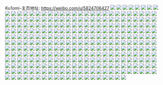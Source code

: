 Ku1omi-主页地址: https://weibo.com/u/5824706427 
![](https://wx4.sinaimg.cn/mw2000/006mbSdRly1h9g77cpvh8j30u011i7gw.jpg) 
![](https://wx4.sinaimg.cn/mw2000/006mbSdRly1h9g77e1y52j30u011iqd8.jpg) 
![](https://wx4.sinaimg.cn/mw2000/006mbSdRly1h9f1miqnazj32c033zu0z.jpg) 
![](https://wx4.sinaimg.cn/mw2000/006mbSdRly1h9f1mlo6w8j32bo35s4qs.jpg) 
![](https://wx4.sinaimg.cn/mw2000/006mbSdRly1h9f1mmqrxbj32ao35sx6q.jpg) 
![](https://wx4.sinaimg.cn/mw2000/006mbSdRly1h9cipxxxchj30ku111gs9.jpg) 
![](https://wx4.sinaimg.cn/mw2000/006mbSdRly1h9amp5sek1j329a33rnpe.jpg) 
![](https://wx4.sinaimg.cn/mw2000/006mbSdRly1h9amp69p5hj30ku111ti8.jpg) 
![](https://wx4.sinaimg.cn/mw2000/006mbSdRly1h91cnexfaij30ku194k17.jpg) 
![](https://wx4.sinaimg.cn/mw2000/006mbSdRly1h91cl53wlwj30u10lf0w4.jpg) 
![](https://wx4.sinaimg.cn/mw2000/006mbSdRly1h8nzoiveyzj30ku19413w.jpg) 
![](https://wx4.sinaimg.cn/mw2000/006mbSdRly1h8nzojgpzjj30ku1947hr.jpg) 
![](https://wx4.sinaimg.cn/mw2000/006mbSdRly1h8nzok3iqfj30ku194tme.jpg) 
![](https://wx4.sinaimg.cn/mw2000/006mbSdRly1h8nzokre4kj30ku194wxh.jpg) 
![](https://wx4.sinaimg.cn/mw2000/006mbSdRly1h8nzoibndkj30ku194amq.jpg) 
![](https://wx4.sinaimg.cn/mw2000/006mbSdRly1h8iq0awhybj31401e0x4w.jpg) 
![](https://wx4.sinaimg.cn/mw2000/006mbSdRly1h8iq1mbdfoj32c0340kjo.jpg) 
![](https://wx4.sinaimg.cn/mw2000/006mbSdRly1h7vl9s2qxwj31o0280kjl.jpg) 
![](https://wx4.sinaimg.cn/mw2000/006mbSdRly1h7vl9t2b5cj31o0280kjl.jpg) 
![](https://wx4.sinaimg.cn/mw2000/006mbSdRly1h7qs8r8p7hj32c0340npf.jpg) 
![](https://wx4.sinaimg.cn/mw2000/006mbSdRly1h7lcjc1od2j32c03404qt.jpg) 
![](https://wx4.sinaimg.cn/mw2000/006mbSdRly1h7lcjhhj5tj32c02z74qs.jpg) 
![](https://wx4.sinaimg.cn/mw2000/006mbSdRly1h7lcjsynsoj32c0340npg.jpg) 
![](https://wx4.sinaimg.cn/mw2000/006mbSdRly1h7lck3bvxwj32c0340e85.jpg) 
![](https://wx4.sinaimg.cn/mw2000/006mbSdRly1h7j368axxzj30nq0sgtid.jpg) 
![](https://wx4.sinaimg.cn/mw2000/006mbSdRly1h7j368qmb6j30u018s191.jpg) 
![](https://wx4.sinaimg.cn/mw2000/006mbSdRly1h7j36ahvefj32c02us1l1.jpg) 
![](https://wx4.sinaimg.cn/mw2000/006mbSdRly1h7j367hffdj32c0340b2c.jpg) 
![](https://wx4.sinaimg.cn/mw2000/006mbSdRly1h7ihhunirgj30br0onabe.jpg) 
![](https://wx4.sinaimg.cn/mw2000/006mbSdRly1h6wvq3v3cij32c03407wj.jpg) 
![](https://wx4.sinaimg.cn/mw2000/006mbSdRly1h6wvo9cbayj30zg1d942s.jpg) 
![](https://wx4.sinaimg.cn/mw2000/006mbSdRly1h6wvo8snzrj32c0340h4u.jpg) 
![](https://wx4.sinaimg.cn/mw2000/006mbSdRly1h6wvo2areuj32c03407jn.jpg) 
![](https://wx4.sinaimg.cn/mw2000/006mbSdRly1h6wvocdd3sj329n340h1r.jpg) 
![](https://wx4.sinaimg.cn/mw2000/006mbSdRly1h6wvo6lumlj32c0340h4d.jpg) 
![](https://wx4.sinaimg.cn/mw2000/006mbSdRly1h6wvoaeor9j32c02c01kz.jpg) 
![](https://wx4.sinaimg.cn/mw2000/006mbSdRly1h6wvodhknxj320y20yhdu.jpg) 
![](https://wx4.sinaimg.cn/mw2000/006mbSdRly1h6wvoqq3jmj32c0340hdx.jpg) 
![](https://wx4.sinaimg.cn/mw2000/006mbSdRly1h6rcmfhy4yj30ku111aii.jpg) 
![](https://wx4.sinaimg.cn/mw2000/006mbSdRly1h6rcmgwmpsj32c03401kz.jpg) 
![](https://wx4.sinaimg.cn/mw2000/006mbSdRly1h6rcmljjo9j32c0340b2b.jpg) 
![](https://wx4.sinaimg.cn/mw2000/006mbSdRly1h6rcmragkuj316o1md1e0.jpg) 
![](https://wx4.sinaimg.cn/mw2000/006mbSdRly1h6ki5lirgwj30ku194n5s.jpg) 
![](https://wx4.sinaimg.cn/mw2000/006mbSdRly1h6k7f36wkwj32c02c0hdt.jpg) 
![](https://wx4.sinaimg.cn/mw2000/006mbSdRly1h6k7ey6au3j32c02c07wi.jpg) 
![](https://wx4.sinaimg.cn/mw2000/006mbSdRly1h6k7eze4y7j32c02qvhdu.jpg) 
![](https://wx4.sinaimg.cn/mw2000/006mbSdRly1h6k7f763r0j327m2lxk9s.jpg) 
![](https://wx4.sinaimg.cn/mw2000/006mbSdRly1h6k7f2581hj32c02c0npe.jpg) 
![](https://wx4.sinaimg.cn/mw2000/006mbSdRly1h63f11z8i1j30u016agsf.jpg) 
![](https://wx4.sinaimg.cn/mw2000/006mbSdRly1h63f12mm7pj31jk24x1kx.jpg) 
![](https://wx4.sinaimg.cn/mw2000/006mbSdRly1h63f11l5i1j31jk24x4qp.jpg) 
![](https://wx4.sinaimg.cn/mw2000/006mbSdRly1h61nfunno1j32c02c0e83.jpg) 
![](https://wx4.sinaimg.cn/mw2000/006mbSdRly1h5kkccj34kj32c02c0x6q.jpg) 
![](https://wx4.sinaimg.cn/mw2000/006mbSdRly1h5kkcgrdzej32c02c0qv6.jpg) 
![](https://wx4.sinaimg.cn/mw2000/006mbSdRly1h5kkcsnopoj32c0340hdv.jpg) 
![](https://wx4.sinaimg.cn/mw2000/006mbSdRly1h5kkcx9x7tj316o1llx6e.jpg) 
![](https://wx4.sinaimg.cn/mw2000/006mbSdRly1h5e9mfmcd5j32212ec7wi.jpg) 
![](https://wx4.sinaimg.cn/mw2000/006mbSdRly1h5e9mv2deqj316n1kwkje.jpg) 
![](https://wx4.sinaimg.cn/mw2000/006mbSdRly1h5e9mvlaggj316o1mehbl.jpg) 
![](https://wx4.sinaimg.cn/mw2000/006mbSdRly1h5e9mwkk2qj32bo35sqv6.jpg) 
![](https://wx4.sinaimg.cn/mw2000/006mbSdRly1h517f8wv8uj32c0340hdt.jpg) 
![](https://wx4.sinaimg.cn/mw2000/006mbSdRly1h517faix94j32c0340npd.jpg) 
![](https://wx4.sinaimg.cn/mw2000/006mbSdRly1h517f7n4grj33402c0npd.jpg) 
![](https://wx4.sinaimg.cn/mw2000/006mbSdRly1h34hipue9hj329s340b2b.jpg) 
![](https://wx4.sinaimg.cn/mw2000/006mbSdRly1h34hio6z9qj32c03404qt.jpg) 
![](https://wx4.sinaimg.cn/mw2000/006mbSdRly1h34hiruf3lj32c0340kjn.jpg) 
![](https://wx4.sinaimg.cn/mw2000/006mbSdRly1h34hixxc6qj32c03407wl.jpg) 
![](https://wx4.sinaimg.cn/mw2000/006mbSdRly1h2wetyu7z9j31o02yonpd.jpg) 
![](https://wx4.sinaimg.cn/mw2000/006mbSdRly1h1cp68yh19j32c02c0e81.jpg) 
![](https://wx4.sinaimg.cn/mw2000/006mbSdRly1h129vpwk9yj30ku194afj.jpg) 
![](https://wx4.sinaimg.cn/mw2000/006mbSdRly1h01h8acl3ej30ku194q9u.jpg) 
![](https://wx4.sinaimg.cn/mw2000/006mbSdRly1gz3y1t3mj6j30ku18gqnf.jpg) 
![](https://wx4.sinaimg.cn/mw2000/006mbSdRly1gz1uq14v48j30r60r6go8.jpg) 
![](https://wx4.sinaimg.cn/mw2000/006mbSdRly1gz1nqt8faxj315o1qi1if.jpg) 
![](https://wx4.sinaimg.cn/mw2000/006mbSdRly1gz1nqxsty8j31o0280npd.jpg) 
![](https://wx4.sinaimg.cn/mw2000/006mbSdRly1gz1nqywpqcj31o0280x6p.jpg) 
![](https://wx4.sinaimg.cn/mw2000/006mbSdRly1gyxt46djjlj32c02c0npf.jpg) 
![](https://wx4.sinaimg.cn/mw2000/006mbSdRly1gyy6bk06cjj30iy0gywfp.jpg) 
![](https://wx4.sinaimg.cn/mw2000/006mbSdRly1gyx756u3pij30u0140jx6.jpg) 
![](https://wx4.sinaimg.cn/mw2000/006mbSdRly1gy7gp4f0c4j30ku111tei.jpg) 
![](https://wx4.sinaimg.cn/mw2000/006mbSdRly1gy7gp584c0j31j421h7wh.jpg) 
![](https://wx4.sinaimg.cn/mw2000/006mbSdRly1gy7gp5jp98j31401e07hy.jpg) 
![](https://wx4.sinaimg.cn/mw2000/006mbSdRly1gy7gp3swjlj30ku111jz7.jpg) 
![](https://wx4.sinaimg.cn/mw2000/006mbSdRly1gxyaasua1aj32c03401l0.jpg) 
![](https://wx4.sinaimg.cn/mw2000/006mbSdRly1gxyatukhkrj32c03404qt.jpg) 
![](https://wx4.sinaimg.cn/mw2000/006mbSdRly1gxb60bf45qj31o0280hdv.jpg) 
![](https://wx4.sinaimg.cn/mw2000/006mbSdRly1gxb609ff7lj32c0340npg.jpg) 
![](https://wx4.sinaimg.cn/mw2000/006mbSdRly1gxb60c790rj30ku0phwlf.jpg) 
![](https://wx4.sinaimg.cn/mw2000/006mbSdRly1gxb60dc4hnj32c02c0b2b.jpg) 
![](https://wx4.sinaimg.cn/mw2000/006mbSdRly1gxb60fv2ejj32c02c0kjn.jpg) 
![](https://wx4.sinaimg.cn/mw2000/006mbSdRly1gxb60hy159j31gh26mqv5.jpg) 
![](https://wx4.sinaimg.cn/mw2000/006mbSdRly1gxb60iz3quj31ln2811kz.jpg) 
![](https://wx4.sinaimg.cn/mw2000/006mbSdRly1gxb60k8jzaj30ku0rpqau.jpg) 
![](https://wx4.sinaimg.cn/mw2000/006mbSdRly1gxb60kpyx2j30ho0uhq6i.jpg) 
![](https://wx4.sinaimg.cn/mw2000/006mbSdRly1gvyl1pdhdgj30ku0km43l.jpg) 
![](https://wx4.sinaimg.cn/mw2000/006mbSdRly1gvyl1t10dqj32c02c0b2a.jpg) 
![](https://wx4.sinaimg.cn/mw2000/006mbSdRly1gvyl2026uwj30n01ds1kx.jpg) 
![](https://wx4.sinaimg.cn/mw2000/006mbSdRly1gvyl23znf0j32c02c0e82.jpg) 
![](https://wx4.sinaimg.cn/mw2000/006mbSdRly1gvyl27oqbsj32c0340kjm.jpg) 
![](https://wx4.sinaimg.cn/mw2000/006mbSdRly1gvyl2c8e9ij32c03401ky.jpg) 
![](https://wx4.sinaimg.cn/mw2000/006mbSdRly1gvnt1mo0mfj62c03404qq02.jpg) 
![](https://wx4.sinaimg.cn/mw2000/006mbSdRly1gvnt1pnorbj62c02c0npd02.jpg) 
![](https://wx4.sinaimg.cn/mw2000/006mbSdRly1gvnt1ra4ygj62c02c01ky02.jpg) 
![](https://wx4.sinaimg.cn/mw2000/006mbSdRly1gvnt1sg1gkj61gh20ab2902.jpg) 
![](https://wx4.sinaimg.cn/mw2000/006mbSdRly1gvijp6dtjrj62c02c0u0y02.jpg) 
![](https://wx4.sinaimg.cn/mw2000/006mbSdRly1guvavdlsgij60u00u0tdv02.jpg) 
![](https://wx4.sinaimg.cn/mw2000/006mbSdRly1guo0tulcr0j61n9223qv502.jpg) 
![](https://wx4.sinaimg.cn/mw2000/006mbSdRly1gunh80od73j60u00u0gqf02.jpg) 
![](https://wx4.sinaimg.cn/mw2000/006mbSdRly1gum9o3akyxj62c02c0u0x02.jpg) 
![](https://wx4.sinaimg.cn/mw2000/006mbSdRly1gum9o6xhshj62c02c0e8202.jpg) 
![](https://wx4.sinaimg.cn/mw2000/006mbSdRly1gu0df7brvej60ku0kd0uf02.jpg) 
![](https://wx4.sinaimg.cn/mw2000/006mbSdRly1gths4x7sivj31o02801ky.jpg) 
![](https://wx4.sinaimg.cn/mw2000/006mbSdRly1gths4z18tbj31o0280qv5.jpg) 
![](https://wx4.sinaimg.cn/mw2000/006mbSdRly1gths4u84bqj32c02c07wi.jpg) 
![](https://wx4.sinaimg.cn/mw2000/006mbSdRly1gths51ziklj32c02c01kz.jpg) 
![](https://wx4.sinaimg.cn/mw2000/006mbSdRly1gswxjd117wj33402c0hdv.jpg) 
![](https://wx4.sinaimg.cn/mw2000/006mbSdRly1gswxj4rmbfj33402c07wi.jpg) 
![](https://wx4.sinaimg.cn/mw2000/006mbSdRly1gsuot4mmdcj30go0gojs9.jpg) 
![](https://wx4.sinaimg.cn/mw2000/006mbSdRly1gshyevpwflj31o01o0b29.jpg) 
![](https://wx4.sinaimg.cn/mw2000/006mbSdRly1gs7j3mrvlej31o01o0hdt.jpg) 
![](https://wx4.sinaimg.cn/mw2000/006mbSdRly1gs7j3p82u8j31o01o0u0x.jpg) 
![](https://wx4.sinaimg.cn/mw2000/006mbSdRly1gs7j3tcm2hj32c02c0u0z.jpg) 
![](https://wx4.sinaimg.cn/mw2000/006mbSdRly1gs7j3w3r5sj32c02c0hdu.jpg) 
![](https://wx4.sinaimg.cn/mw2000/006mbSdRly1grgs9vgmrpj31o0280u0y.jpg) 
![](https://wx4.sinaimg.cn/mw2000/006mbSdRly1grgs9ubm5bj31mb280qv6.jpg) 
![](https://wx4.sinaimg.cn/mw2000/006mbSdRly1graqhq4cy4j32c02c0hdw.jpg) 
![](https://wx4.sinaimg.cn/mw2000/006mbSdRly1gqkjo9thugj32c02c0hdt.jpg) 
![](https://wx4.sinaimg.cn/mw2000/006mbSdRly1gqdqtzsj40j32c02c01l1.jpg) 
![](https://wx4.sinaimg.cn/mw2000/006mbSdRly1gqasa3cf56j31940kunpd.jpg) 
![](https://wx4.sinaimg.cn/mw2000/006mbSdRly1gqa7msrkf9j31o02804qq.jpg) 
![](https://wx4.sinaimg.cn/mw2000/006mbSdRly1gqa7mq38ojj31o02804qv.jpg) 
![](https://wx4.sinaimg.cn/mw2000/006mbSdRly1gq4dzd120qj30u0140dma.jpg) 
![](https://wx4.sinaimg.cn/mw2000/006mbSdRly1gq37vhx3phj31o0280x6p.jpg) 
![](https://wx4.sinaimg.cn/mw2000/006mbSdRly1gq37vdms4oj31o0280x6p.jpg) 
![](https://wx4.sinaimg.cn/mw2000/006mbSdRly1gq0xm7uwfpj31o0280qv5.jpg) 
![](https://wx4.sinaimg.cn/mw2000/006mbSdRly1gpbj34h27cj30ku194x6p.jpg) 
![](https://wx4.sinaimg.cn/mw2000/006mbSdRly1gozjwmkp0jj30ku194kjm.jpg) 
![](https://wx4.sinaimg.cn/mw2000/006mbSdRly1gomwpexipqj30ku111djd.jpg) 
![](https://wx4.sinaimg.cn/mw2000/006mbSdRly1gomwpf79tcj30ku111adc.jpg) 
![](https://wx4.sinaimg.cn/mw2000/006mbSdRly1gomwpeotdlj30ku111aej.jpg) 
![](https://wx4.sinaimg.cn/mw2000/006mbSdRly1gomwpfihblj30ku111aiu.jpg) 
![](https://wx4.sinaimg.cn/mw2000/006mbSdRly1gomwpg44daj30ku111dmp.jpg) 
![](https://wx4.sinaimg.cn/mw2000/006mbSdRly1gomwpgr7nwj30ku111qal.jpg) 
![](https://wx4.sinaimg.cn/mw2000/006mbSdRly1gomwpixflhj30ku111n4g.jpg) 
![](https://wx4.sinaimg.cn/mw2000/006mbSdRly1gomwpktwv3j30ku1110z2.jpg) 
![](https://wx4.sinaimg.cn/mw2000/006mbSdRly1gomwpl5ntjj30ku1110w8.jpg) 
![](https://wx4.sinaimg.cn/mw2000/006mbSdRly1gomwq11kraj30ku111afj.jpg) 
![](https://wx4.sinaimg.cn/mw2000/006mbSdRly1gomwq0n6czj30ku111wkp.jpg) 
![](https://wx4.sinaimg.cn/mw2000/006mbSdRly1gomwq19n0vj30ku11143z.jpg) 
![](https://wx4.sinaimg.cn/mw2000/006mbSdRly1gomwq1lwrlj30ku11179j.jpg) 
![](https://wx4.sinaimg.cn/mw2000/006mbSdRly1gog9xwy1mbj30ku194kjm.jpg) 
![](https://wx4.sinaimg.cn/mw2000/006mbSdRly1gocxm1vqfvj30jg0cyjt1.jpg) 
![](https://wx4.sinaimg.cn/mw2000/006mbSdRly1go854weitfj30ku19416p.jpg) 
![](https://wx4.sinaimg.cn/mw2000/006mbSdRly1go4ujjx268j30lq0lqaav.jpg) 
![](https://wx4.sinaimg.cn/mw2000/006mbSdRly1go4gakwl39j30ku1944qq.jpg) 
![](https://wx4.sinaimg.cn/mw2000/006mbSdRly1go03ynn3r2j30u00u042o.jpg) 
![](https://wx4.sinaimg.cn/mw2000/006mbSdRly1gnyr4ohgxhj32801o0hdu.jpg) 
![](https://wx4.sinaimg.cn/mw2000/006mbSdRly1gnyr4p93xzj32801o0hdu.jpg) 
![](https://wx4.sinaimg.cn/mw2000/006mbSdRly1gnw3m7wwv8j30u013zgug.jpg) 
![](https://wx4.sinaimg.cn/mw2000/006mbSdRly1gnu7shbzqij31hc0u0k3t.jpg) 
![](https://wx4.sinaimg.cn/mw2000/006mbSdRly1gnsz1fja0lj31400u0q75.jpg) 
![](https://wx4.sinaimg.cn/mw2000/006mbSdRly1gnsz1fv86yj30u00u0mza.jpg) 
![](https://wx4.sinaimg.cn/mw2000/006mbSdRly1gnsz1f95t5j30u00u0gs2.jpg) 
![](https://wx4.sinaimg.cn/mw2000/006mbSdRly1gnsz1h5ym9j30u00xg18w.jpg) 
![](https://wx4.sinaimg.cn/mw2000/006mbSdRly1gnk2gol0pcj33402c0k1y.jpg) 
![](https://wx4.sinaimg.cn/mw2000/006mbSdRly1gndhn1223nj30u00u0wk3.jpg) 
![](https://wx4.sinaimg.cn/mw2000/006mbSdRly1gncfw3jmukj31940kux6p.jpg) 
![](https://wx4.sinaimg.cn/mw2000/006mbSdRly1gm71jec5eqj30ku0kmq9i.jpg) 
![](https://wx4.sinaimg.cn/mw2000/006mbSdRly1gm71jfg8ugj30u00u0alp.jpg) 
![](https://wx4.sinaimg.cn/mw2000/006mbSdRly1gm71jdit7lj30u0130n4p.jpg) 
![](https://wx4.sinaimg.cn/mw2000/006mbSdRly1gm71jdy6q3j31400u0tk7.jpg) 
![](https://wx4.sinaimg.cn/mw2000/006mbSdRly1gls13scmidj30ku1941kx.jpg) 
![](https://wx4.sinaimg.cn/mw2000/006mbSdRly1gkqtdavo4mj30wd0ksdn7.jpg) 
![](https://wx4.sinaimg.cn/mw2000/006mbSdRly1gkqtda57ooj30u01gedsi.jpg) 
![](https://wx4.sinaimg.cn/mw2000/006mbSdRly1gkp3a3jlunj30hb0chjs6.jpg) 
![](https://wx4.sinaimg.cn/mw2000/006mbSdRly1gkp3a3937sj30h007sdgu.jpg) 
![](https://wx4.sinaimg.cn/mw2000/006mbSdRly1gkjzhsoxqwj30u00vwwiq.jpg) 
![](https://wx4.sinaimg.cn/mw2000/006mbSdRly1gkfqd34qswj33402c04b4.jpg) 
![](https://wx4.sinaimg.cn/mw2000/006mbSdRly1gkfqd4jmndj33402c0naw.jpg) 
![](https://wx4.sinaimg.cn/mw2000/006mbSdRly1gkfqd6gmhuj33402c0qgk.jpg) 
![](https://wx4.sinaimg.cn/mw2000/006mbSdRly1gk8vlaz2pwj33402c0qv5.jpg) 
![](https://wx4.sinaimg.cn/mw2000/006mbSdRly1gk4ylrxbaij30u014012p.jpg) 
![](https://wx4.sinaimg.cn/mw2000/006mbSdRly1gk4ylsga4pj30u0140qau.jpg) 
![](https://wx4.sinaimg.cn/mw2000/006mbSdRly1gk2urudwuaj31400u0gwd.jpg) 
![](https://wx4.sinaimg.cn/mw2000/006mbSdRly1gk2urus3rtj30u00u0n76.jpg) 
![](https://wx4.sinaimg.cn/mw2000/006mbSdRly1gk2uru2r4yj313p0u00z2.jpg) 
![](https://wx4.sinaimg.cn/mw2000/006mbSdRly1gk2urw8frtj30u0140qko.jpg) 
![](https://wx4.sinaimg.cn/mw2000/006mbSdRly1gk1pqhbzvzj31400u0qam.jpg) 
![](https://wx4.sinaimg.cn/mw2000/006mbSdRly1gk0ol6n3clj31hc0u0qjj.jpg) 
![](https://wx4.sinaimg.cn/mw2000/006mbSdRly1gjzlccs7rqj30u01404cw.jpg) 
![](https://wx4.sinaimg.cn/mw2000/006mbSdRly1gjw5c7f9knj31d82yku0x.jpg) 
![](https://wx4.sinaimg.cn/mw2000/006mbSdRly1gjw5c88jraj31d82yknpd.jpg) 
![](https://wx4.sinaimg.cn/mw2000/006mbSdRly1gjw5dfylrlj31o02yox6p.jpg) 
![](https://wx4.sinaimg.cn/mw2000/006mbSdRly1gjw5df6qvej31d82ykkjl.jpg) 
![](https://wx4.sinaimg.cn/mw2000/006mbSdRly1gjw5dgxc1yj31d82ykhdt.jpg) 
![](https://wx4.sinaimg.cn/mw2000/006mbSdRly1gjw5c5yugrj31d82ykx6p.jpg) 
![](https://wx4.sinaimg.cn/mw2000/006mbSdRly1gjs7wrel1yj30u00u0jy2.jpg) 
![](https://wx4.sinaimg.cn/mw2000/006mbSdRly1gjhwyin4ljj32c02c0npe.jpg) 
![](https://wx4.sinaimg.cn/mw2000/006mbSdRly1gjhory14wtj31ho1hoqin.jpg) 
![](https://wx4.sinaimg.cn/mw2000/006mbSdRly1gjh5czo0irj31mb1mbe53.jpg) 
![](https://wx4.sinaimg.cn/mw2000/006mbSdRly1gjh5d0ph07j30uo0uoqbe.jpg) 
![](https://wx4.sinaimg.cn/mw2000/006mbSdRly1gjh5cy6jprj30ul0uln90.jpg) 
![](https://wx4.sinaimg.cn/mw2000/006mbSdRly1gjh5d2xb15j32c02b6x6p.jpg) 
![](https://wx4.sinaimg.cn/mw2000/006mbSdRly1gjh5d3cxq0j30ku0kuju6.jpg) 
![](https://wx4.sinaimg.cn/mw2000/006mbSdRly1gjh5fhccgfj32c0283e11.jpg) 
![](https://wx4.sinaimg.cn/mw2000/006mbSdRly1gj9q1qlj82j32c02c0npd.jpg) 
![](https://wx4.sinaimg.cn/mw2000/006mbSdRly1gj8tk9m0nrj30zu19aqnh.jpg) 
![](https://wx4.sinaimg.cn/mw2000/006mbSdRly1gj51wt6mryj32c02c07wi.jpg) 
![](https://wx4.sinaimg.cn/mw2000/006mbSdRly1gj47mfhq1ij32c02c0qur.jpg) 
![](https://wx4.sinaimg.cn/mw2000/006mbSdRly1gj37ydc0ufj31jl0v9x6p.jpg) 
![](https://wx4.sinaimg.cn/mw2000/006mbSdRly1ghaj1egxlsj30qj18ttij.jpg) 
![](https://wx4.sinaimg.cn/mw2000/006mbSdRly1ggakhk3h20j33402c0b2a.jpg) 
![](https://wx4.sinaimg.cn/mw2000/006mbSdRly1ggadnb8s21j31ho1hoaqu.jpg) 
![](https://wx4.sinaimg.cn/mw2000/006mbSdRly1ggadnaee77j31ho1hotor.jpg) 
![](https://wx4.sinaimg.cn/mw2000/006mbSdRly1gfo53ao00zj30u00u0th9.jpg) 
![](https://wx4.sinaimg.cn/mw2000/006mbSdRly1gfbu4o6q0dj32c02c04qp.jpg) 
![](https://wx4.sinaimg.cn/mw2000/006mbSdRly1gf6y82dz05j30q80eq0tl.jpg) 
![](https://wx4.sinaimg.cn/mw2000/006mbSdRly1gf2mym172oj30v90ulajb.jpg) 
![](https://wx4.sinaimg.cn/mw2000/006mbSdRly1gf2mz8vkcaj30v90uwtmh.jpg) 
![](https://wx4.sinaimg.cn/mw2000/006mbSdRly1gf2mz80qv8j30sf0uktjf.jpg) 
![](https://wx4.sinaimg.cn/mw2000/006mbSdRly1gewov6oqggj30v90uhdv0.jpg) 
![](https://wx4.sinaimg.cn/mw2000/006mbSdRly1gewov7b0g6j30v90u7k0b.jpg) 
![](https://wx4.sinaimg.cn/mw2000/006mbSdRly1gewov8h1abj30v90u9nck.jpg) 
![](https://wx4.sinaimg.cn/mw2000/006mbSdRly1gewov5mucej30ux0ukqih.jpg) 
![](https://wx4.sinaimg.cn/mw2000/006mbSdRly1gewovb4r0gj30v90ukdv1.jpg) 
![](https://wx4.sinaimg.cn/mw2000/006mbSdRly1gewovby949j30v90uqalg.jpg) 
![](https://wx4.sinaimg.cn/mw2000/006mbSdRly1getgv3q910j3096064glw.jpg) 
![](https://wx4.sinaimg.cn/mw2000/006mbSdRly1gek9tqqldxj30j60izdi7.jpg) 
![](https://wx4.sinaimg.cn/mw2000/006mbSdRly1gek9tr9s40j30j60g3abd.jpg) 
![](https://wx4.sinaimg.cn/mw2000/006mbSdRly1gek9tsh3goj30hs0hrt9s.jpg) 
![](https://wx4.sinaimg.cn/mw2000/006mbSdRly1gek9trzqdgj30a60c9dgj.jpg) 
![](https://wx4.sinaimg.cn/mw2000/006mbSdRly1gej0bol25uj30u00u0gns.jpg) 
![](https://wx4.sinaimg.cn/mw2000/006mbSdRly1gej0bnvbp4j30u00u0gns.jpg) 
![](https://wx4.sinaimg.cn/mw2000/006mbSdRly1ge9up85u0hj30v90lqgq7.jpg) 
![](https://wx4.sinaimg.cn/mw2000/006mbSdRly1ge0dpyy1yfj312o12odsq.jpg) 
![](https://wx4.sinaimg.cn/mw2000/006mbSdRly1ge0dpzusrsj3132132n81.jpg) 
![](https://wx4.sinaimg.cn/mw2000/006mbSdRly1ge0dq0sfv7j313213249s.jpg) 
![](https://wx4.sinaimg.cn/mw2000/006mbSdRly1ge0dq1gv89j30v80ur7fc.jpg) 
![](https://wx4.sinaimg.cn/mw2000/006mbSdRly1ge0dq1zo27j30v10v1dlq.jpg) 
![](https://wx4.sinaimg.cn/mw2000/006mbSdRly1ge0dq2bdocj30ue0ue0x6.jpg) 
![](https://wx4.sinaimg.cn/mw2000/006mbSdRly1gdycn0yspfj30v90ufqaz.jpg) 
![](https://wx4.sinaimg.cn/mw2000/006mbSdRly1gdt7xq15l7j30c608z74n.jpg) 
![](https://wx4.sinaimg.cn/mw2000/006mbSdRly1gdofnho1nvj31jl0v9b2a.jpg) 
![](https://wx4.sinaimg.cn/mw2000/006mbSdRly1gdlj9zevekj31ai1h0kix.jpg) 
![](https://wx4.sinaimg.cn/mw2000/006mbSdRly1gdj54i9qjsj32c02c04qq.jpg) 
![](https://wx4.sinaimg.cn/mw2000/006mbSdRly1gdb53mjcndj31mc1mc1kx.jpg) 
![](https://wx4.sinaimg.cn/mw2000/006mbSdRly1gdb53k8qihj31jw1jwdup.jpg) 
![](https://wx4.sinaimg.cn/mw2000/006mbSdRly1gdb53ojzd1j31mc1mch8c.jpg) 
![](https://wx4.sinaimg.cn/mw2000/006mbSdRly1gdb53px8exj31mc1mcasn.jpg) 
![](https://wx4.sinaimg.cn/mw2000/006mbSdRly1gdb53s36awj31mc1mch2i.jpg) 
![](https://wx4.sinaimg.cn/mw2000/006mbSdRly1gdb53syzx4j31mc1mcqfn.jpg) 
![](https://wx4.sinaimg.cn/mw2000/006mbSdRly1gdb4lquangj30sg0sgqsf.jpg) 
![](https://wx4.sinaimg.cn/mw2000/006mbSdRly1gd9vrxh1ghj32c02c04qp.jpg) 
![](https://wx4.sinaimg.cn/mw2000/006mbSdRly1gd7io8cvfaj30u01hcwv9.jpg) 
![](https://wx4.sinaimg.cn/mw2000/006mbSdRly1gd7io6n8o0j30u01hcnex.jpg) 
![](https://wx4.sinaimg.cn/mw2000/006mbSdRly1gd5b7b3fyqj333k22px6r.jpg) 
![](https://wx4.sinaimg.cn/mw2000/006mbSdRly1gd5b7160ulj33402c07wj.jpg) 
![](https://wx4.sinaimg.cn/mw2000/006mbSdRly1gd40sa1iy4j32io1w07wh.jpg) 
![](https://wx4.sinaimg.cn/mw2000/006mbSdRly1gd40scpd71j32io1w07wh.jpg) 
![](https://wx4.sinaimg.cn/mw2000/006mbSdRly1gd38mdtpkoj30v90v942c.jpg) 
![](https://wx4.sinaimg.cn/mw2000/006mbSdRly1gd38me91mjj30v90v9ju5.jpg) 
![](https://wx4.sinaimg.cn/mw2000/006mbSdRly1gd38mehfl9j30v90v9q6f.jpg) 
![](https://wx4.sinaimg.cn/mw2000/006mbSdRly1gd38mdjgz7j30v90v9453.jpg) 
![](https://wx4.sinaimg.cn/mw2000/006mbSdRly1gcz9ban4wvj32c02c04qq.jpg) 
![](https://wx4.sinaimg.cn/mw2000/006mbSdRly1gcz4bo4kixj32c02c0e81.jpg) 
![](https://wx4.sinaimg.cn/mw2000/006mbSdRly1gcz4brvzeij32c02c0qv5.jpg) 
![](https://wx4.sinaimg.cn/mw2000/006mbSdRly1gcp22q3qu1j32tc240n8m.jpg) 
![](https://wx4.sinaimg.cn/mw2000/006mbSdRly1gcfrh9wrdyj30yi11w4if.jpg) 
![](https://wx4.sinaimg.cn/mw2000/006mbSdRly1gcfrhaxcytj30yi10ch69.jpg) 
![](https://wx4.sinaimg.cn/mw2000/006mbSdRly1gcfrhboj5sj30yi10h7oh.jpg) 
![](https://wx4.sinaimg.cn/mw2000/006mbSdRly1gcfrhccipej30yi10xgz5.jpg) 
![](https://wx4.sinaimg.cn/mw2000/006mbSdRly1gcfrhct28oj30yi10s4kr.jpg) 
![](https://wx4.sinaimg.cn/mw2000/006mbSdRly1gcfrhd4wklj30yi101atc.jpg) 
![](https://wx4.sinaimg.cn/mw2000/006mbSdRly1gcfrhe4du3j30yh108h1w.jpg) 
![](https://wx4.sinaimg.cn/mw2000/006mbSdRly1gcfrk0txm0j30yi1037g8.jpg) 
![](https://wx4.sinaimg.cn/mw2000/006mbSdRly1gcfrk1ic4nj30yi10dwpu.jpg) 
![](https://wx4.sinaimg.cn/mw2000/006mbSdRly1gc77y4b559j31ho1honb3.jpg) 
![](https://wx4.sinaimg.cn/mw2000/006mbSdRly1gbzkf02nobj30yi143wk1.jpg) 
![](https://wx4.sinaimg.cn/mw2000/006mbSdRly1gbqcky4zqoj30u00u0wgg.jpg) 
![](https://wx4.sinaimg.cn/mw2000/006mbSdRly1gbif6arxs4j31400u0whe.jpg) 
![](https://wx4.sinaimg.cn/mw2000/006mbSdRly1gbce8y20doj30dm0gvmxw.jpg) 
![](https://wx4.sinaimg.cn/mw2000/006mbSdRly1gbcd3ak23vj30n00q579f.jpg) 
![](https://wx4.sinaimg.cn/mw2000/006mbSdRly1gbcd39v1juj30n00q5aek.jpg) 
![](https://wx4.sinaimg.cn/mw2000/006mbSdRly1g7h8jf7wtrj30u00u0djq.jpg) 
![](https://wx4.sinaimg.cn/mw2000/006mbSdRly1g7h8jfmfi9j30u00u0gpc.jpg) 
![](https://wx4.sinaimg.cn/mw2000/006mbSdRly1g6x1n3v1zej30u00u0n3g.jpg) 
![](https://wx4.sinaimg.cn/mw2000/006mbSdRly1g6x1n3kie5j30u00u0jxp.jpg) 
![](https://wx4.sinaimg.cn/mw2000/006mbSdRly1g6q88q3d69j30u014tq9o.jpg) 
![](https://wx4.sinaimg.cn/mw2000/006mbSdRly1g6q88qog8ij30u00u0wio.jpg) 
![](https://wx4.sinaimg.cn/mw2000/006mbSdRly1g6q88r51rfj30u00v441i.jpg) 
![](https://wx4.sinaimg.cn/mw2000/006mbSdRly1g6ne9et1wbj30rs2bc7ue.jpg) 
![](https://wx4.sinaimg.cn/mw2000/006mbSdRly1g6fsil4ytgj30u00u0qa1.jpg) 
![](https://wx4.sinaimg.cn/mw2000/006mbSdRly1g6ddaf8tqhj30u00u0k0n.jpg) 
![](https://wx4.sinaimg.cn/mw2000/006mbSdRly1g6ddafydm6j30u00u0thq.jpg) 
![](https://wx4.sinaimg.cn/mw2000/006mbSdRly1g6ddahae5mj30u00u0aie.jpg) 
![](https://wx4.sinaimg.cn/mw2000/006mbSdRly1g6ddahtwxej30u00u0n5t.jpg) 
![](https://wx4.sinaimg.cn/mw2000/006mbSdRly1g6ddaiirrhj30u00u0ado.jpg) 
![](https://wx4.sinaimg.cn/mw2000/006mbSdRly1g6ddaisk9cj310v0u0458.jpg) 
![](https://wx4.sinaimg.cn/mw2000/006mbSdRly1g61vp7e56wj30if0g7my9.jpg) 
![](https://wx4.sinaimg.cn/mw2000/006mbSdRly1g61fttigd4j30u00u0aim.jpg) 
![](https://wx4.sinaimg.cn/mw2000/006mbSdRly1g61ftu962hj30u00u0qbt.jpg) 
![](https://wx4.sinaimg.cn/mw2000/006mbSdRly1g60lris94jj30u00u0grh.jpg) 
![](https://wx4.sinaimg.cn/mw2000/006mbSdRly1g60lri64wrj30u00u0gst.jpg) 
